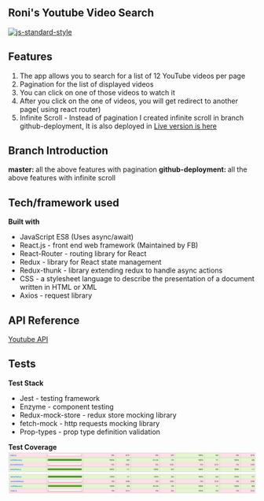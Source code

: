 ## Roni's Youtube Video Search

[![js-standard-style](https://img.shields.io/badge/code%20style-standard-brightgreen.svg?style=flat)](https://github.com/feross/standard)

## Features

1. The app allows you to search for a list of 12 YouTube videos per page
2. Pagination for the list of displayed videos
3. You can click on one of those videos to watch it
4. After you click on the one of videos, you will get redirect to another page( using react router)
5. Infinite Scroll - Instead of pagination I created infinite scroll in branch github-deployment, It is also deployed in [Live version is here](https://ronihe.github.io/youtube-video-search/)

## Branch Introduction

<b>master: </b> all the above features with pagination
<b>github-deployment: </b> all the above features with infinite scroll

## Tech/framework used

<b>Built with</b>

- JavaScript ES8 (Uses async/await)
- React.js - front end web framework (Maintained by FB)
- React-Router - routing library for React
- Redux - library for React state management
- Redux-thunk - library extending redux to handle async actions
- CSS - a stylesheet language to describe the presentation of a document written in HTML or XML
- Axios - request library

## API Reference

[Youtube API](https://developers.google.com/youtube/v3/)

## Tests

<b> Test Stack </b>

- Jest - testing framework
- Enzyme - component testing
- Redux-mock-store - redux store mocking library
- fetch-mock - http requests mocking library
- Prop-types - prop type definition validation

<b> Test Coverage </b>
<img src='./img/test1.png'>
<img src='./img/test2.png'>

